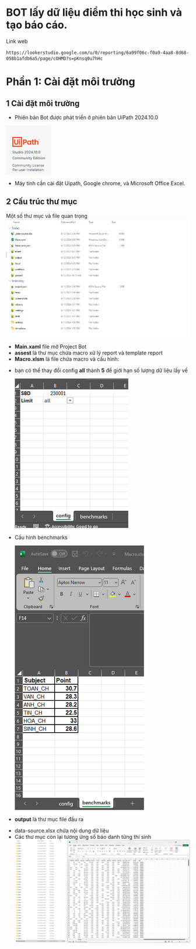 ﻿# BOT lấy dữ liệu điểm thi học sinh và tạo báo cáo.

Link web

```
https://lookerstudio.google.com/u/0/reporting/6a99f06c-f0a9-4aa8-8d68-058b1afdb6a5/page/cOHMD?s=pKnsq0u7hHc
```

# Phần 1: Cài đặt môi trường

## 1 Cài đặt môi trường

- Phiên bản Bot được phát triển ở phiên bản UiPath 2024.10.0

![alt](uipath.png)
- Máy tính cần cài đặt Uipath, Google chrome, và Microsoft Office Excel.

## 2 Cấu trúc thư mục

Một số thư mục và file quan trọng
![alt](folder-structure.png)

* **Main.xaml** file mở Project Bot
* **assest** là thư mục chứa macro xữ lý report và template report
* **Macro.xlsm** là file chứa macro và cấu hình:

- bạn có thể thay đổi config **all** thành **5** để giới hạn số lượng dữ liệu lấy về

  ![alt](config.png)
- Cấu hình benchmarks

  ![alt](benchmarks.png)

- **output** là thư mục file đầu ra

* data-source.xlsx chứa nội dung dữ liệu
* Các thư mục còn lại tương ứng số báo danh từng thí sinh
  ![alt](output.png)
